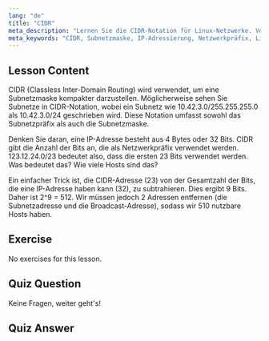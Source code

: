 ```yaml
---
lang: "de"
title: "CIDR"
meta_description: "Lernen Sie die CIDR-Notation für Linux-Netzwerke. Verstehen Sie Subnetzmasken, IP-Adressierung und Host-Berechnung mit diesem anfängerfreundlichen Leitfaden. Verbessern Sie Ihre Netzwerkkenntnisse!"
meta_keywords: "CIDR, Subnetzmaske, IP-Adressierung, Netzwerkpräfix, Linux-Netzwerke, Anfänger, Tutorial, Leitfaden"
---
```


## Lesson Content

CIDR (Classless Inter-Domain Routing) wird verwendet, um eine Subnetzmaske kompakter darzustellen. Möglicherweise sehen Sie Subnetze in CIDR-Notation, wobei ein Subnetz wie 10.42.3.0/255.255.255.0 als 10.42.3.0/24 geschrieben wird. Diese Notation umfasst sowohl das Subnetzpräfix als auch die Subnetzmaske.

Denken Sie daran, eine IP-Adresse besteht aus 4 Bytes oder 32 Bits. CIDR gibt die Anzahl der Bits an, die als Netzwerkpräfix verwendet werden. 123.12.24.0/23 bedeutet also, dass die ersten 23 Bits verwendet werden. Was bedeutet das? Wie viele Hosts sind das?

Ein einfacher Trick ist, die CIDR-Adresse (23) von der Gesamtzahl der Bits, die eine IP-Adresse haben kann (32), zu subtrahieren. Dies ergibt 9 Bits. Daher ist 2^9 = 512. Wir müssen jedoch 2 Adressen entfernen (die Subnetzadresse und die Broadcast-Adresse), sodass wir 510 nutzbare Hosts haben.

## Exercise

No exercises for this lesson.

## Quiz Question

Keine Fragen, weiter geht's!

## Quiz Answer
